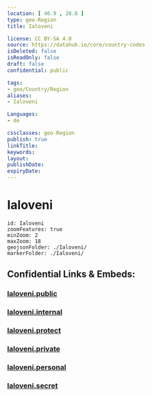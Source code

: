 ```yaml
---
location: [ 46.9 , 28.8 ] 
type: geo-Region
title: Ialoveni

license: CC BY-SA 4.0
source: https://datahub.io/core/country-codes
isDeleted: false
isReadOnly: false
draft: false
confidential: public

tags:
- geo/Country/Region
aliases:
- Ialoveni

Languages:
- de

cssclasses: geo-Region
publish: true
linkTitle: 
keywords: 
layout: 
publishDate: 
expiryDate: 
---
```


# Ialoveni

```leaflet
id: Ialoveni
zoomFeatures: true 
minZoom: 2 
maxZoom: 18
geojsonFolder: ./Ialoveni/
markerFolder: ./Ialoveni/
```


## Confidential Links & Embeds: 

### [Ialoveni.public](/_public/\Earth\Continent\Europe\Europe~East\Moldova\Districts~MoldovaIaloveni.public.md) 

### [Ialoveni.internal](/_internal/\Earth\Continent\Europe\Europe~East\Moldova\Districts~MoldovaIaloveni.internal.md) 

### [Ialoveni.protect](/_protect/\Earth\Continent\Europe\Europe~East\Moldova\Districts~MoldovaIaloveni.protect.md) 

### [Ialoveni.private](/_private/\Earth\Continent\Europe\Europe~East\Moldova\Districts~MoldovaIaloveni.private.md) 

### [Ialoveni.personal](/_personal/\Earth\Continent\Europe\Europe~East\Moldova\Districts~MoldovaIaloveni.personal.md) 

### [Ialoveni.secret](/_secret/\Earth\Continent\Europe\Europe~East\Moldova\Districts~MoldovaIaloveni.secret.md)

